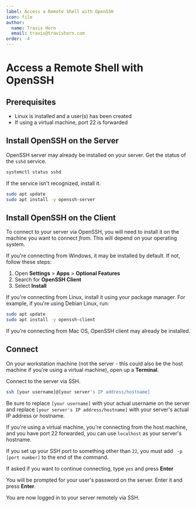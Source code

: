 ```yaml
---
label: Access a Remote Shell with OpenSSH
icon: file
author:
  name: Travis Horn
  email: travis@travishorn.com
order: -4
---
```


# Access a Remote Shell with OpenSSH

## Prerequisites

- Linux is installed and a user(s) has been created
- If using a virtual machine, port 22 is forwarded

## Install OpenSSH on the Server

OpenSSH server may already be installed on your server. Get the status of the
`sshd` service.

```sh
systemctl status sshd
```

If the service isn't recognized, install it.

```sh
sudo apt update
sudo apt install -y openssh-server
```

## Install OpenSSH on the Client

To connect to your server via OpenSSH, you will need to install it on the
machine you want to connect *from*. This will depend on your operating system.

If you're connecting from Windows, it may be installed by default. If not,
follow these steps:

1. Open **Settings** > **Apps** > **Optional Features**
2. Search for **OpenSSH Client**
3. Select **Install**

If you're connecting from Linux, install it using your package manager. For
example, if you're using Debian Linux, run:

```sh
sudo apt update
sudo apt install -y openssh-client
```

If you're connecting from Mac OS, OpenSSH client may already be installed.

## Connect

On your workstation machine (not the server - this could also be the host
machine if you're using a virtual machine), open up a **Terminal**.

Connect to the server via SSH.

```sh
ssh [your username]@[your server's IP address/hostname]
```

Be sure to replace `[your username]` with your actual username on the server and
replace `[your server's IP address/hostname]` with your server's actual IP
address or hostname.

If you're using a virtual machine, you're connecting from the host machine, and
you have port 22 forwarded, you can use `localhost` as your server's hostname.

If you set up your SSH port to something other than `22`, you must add ` -p
[port number]` to the end of the command.

If asked if you want to continue connecting, type `yes` and press **Enter**

You will be prompted for your user's password on the server. Enter it and press
**Enter**.

You are now logged in to your server remotely via SSH.
